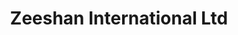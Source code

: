 ---
title: "Zeeshan International Ltd"
url: /blaydon-on-tyne/zeeshan-international-ltd/
shop: shop
---